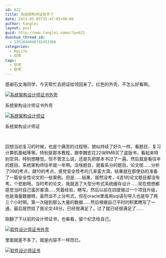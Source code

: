 ```yaml
---
id: 622
title: 系统架构师证到手了
date: 2011-05-05T15:47:05+00:00
author: tanglei
layout: post
guid: http://www.tanglei.name/?p=622
duoshuo_thread_id:
  - 1351844048792453306
categories:
  - MyLife
  - 软考
tags:
  - 软考
  - 软考
---
```

感谢石文海同学，今天帮忙去把证给领回来了。红色的外壳，不怎么好看啊。

<div id="attachment_624" style="width: 310px" class="wp-caption aligncenter">
  <a href="/wp-content/uploads/2011/05/Software-Architect-outer.jpg"><img class="size-medium wp-image-624" title="Software Architect-outer" src="/wp-content/uploads/2011/05/Software-Architect-outer-300x224.jpg" alt="系统架构设计师证书外壳"  /></a>
  
  <p class="wp-caption-text">
    系统架构设计师证书外壳
  </p>
</div>

<div id="attachment_623" style="width: 310px" class="wp-caption aligncenter">
  <a href="/wp-content/uploads/2011/05/System-Architect.jpg"><img class="size-medium wp-image-623" title="System Architect" src="/wp-content/uploads/2011/05/System-Architect-300x224.jpg" alt="系统架构设计师证"  /></a>
  
  <p class="wp-caption-text">
    系统架构设计师证
  </p>
</div>

&nbsp;

回想当初复习的时候，也是个痛苦的过程呀。貌似持续了好久一样。看题目，复习计算机基础等等。特别是那本教程，跟李魏宏花22块RMB买了盗版书，看起来特别空洞，特别想睡觉。但不管怎么说，还是先把那本书过了一遍。然后就是看往年的题目。系统架构师往年就一年啊。没啥题目，就看系分的题目。论文呢……分析了09的考点，跟10的考点，感觉安全性考的几率蛮大滴，结果就在那使劲的准备了一篇安全性论文的一些案例。但是……结果，居然没考，4选1的论文题目都没有考。个悲剧呀。当时考的论文，我就选了大型分布式系统缓存设计……现在想想都感觉当时自己蛮厉害滴……凭着经验，瞎写。然后以前在四度做过一个项目升级，也是海量数据呀。虽然谈不上分布式，但在oracle里面用sql语句导入也是导了两三个小时啊。第一次碰到那么大量的数据……然后根据自己平时的积累瞎写了一通，最后居然给了我论文48分。已经很满足了。过了就已经很满足了……

刚翻了下以前的设计师证书，也看看，留个纪念给自己。

[<img class="aligncenter size-medium wp-image-625" title="Software Architect-outer" src="/wp-content/uploads/2011/05/Software-Architect-outer1-300x224.jpg" alt="软件设计师证书外壳"  />](/wp-content/uploads/2011/05/Software-Architect-outer1.jpg)

里面就差不多了。就是内容不一样而已。

[<img class="aligncenter size-medium wp-image-626" title="Software Architect" src="/wp-content/uploads/2011/05/Software-Architect-300x224.jpg" alt="软件设计师证书"  />](/wp-content/uploads/2011/05/Software-Architect.jpg)
